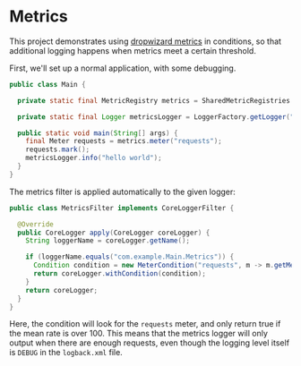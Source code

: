# Metrics

This project demonstrates using [dropwizard metrics](https://metrics.dropwizard.io/4.2.0/) in conditions, so that additional logging happens when metrics meet a certain threshold.

First, we'll set up a normal application, with some debugging.

```java
public class Main {

  private static final MetricRegistry metrics = SharedMetricRegistries.setDefault("default");

  private static final Logger metricsLogger = LoggerFactory.getLogger("com.example.Main.Metrics");

  public static void main(String[] args) {
    final Meter requests = metrics.meter("requests");
    requests.mark();
    metricsLogger.info("hello world");
  }
}
```

The metrics filter is applied automatically to the given logger:

```java
public class MetricsFilter implements CoreLoggerFilter {

  @Override
  public CoreLogger apply(CoreLogger coreLogger) {
    String loggerName = coreLogger.getName();

    if (loggerName.equals("com.example.Main.Metrics")) {
      Condition condition = new MeterCondition("requests", m -> m.getMeanRate() > 100);
      return coreLogger.withCondition(condition);
    }
    return coreLogger;
  }
}
```

Here, the condition will look for the `requests` meter, and only return true if the mean rate is over 100.  This means that the metrics logger will only output when there are enough requests, even though the logging level itself is `DEBUG` in the `logback.xml` file.


